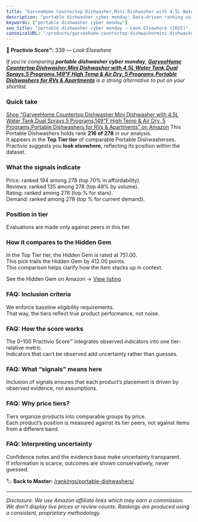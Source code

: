 ```yaml
---
title: "GarveeHome Countertop Dishwasher,Mini Dishwasher with 4.5L Water Tank,Dual Sprays,5 Programs,149℉ High Temp & Air Dry, 5 Programs,Portable Dishwashers for RVs & Apartments"
description: "portable dishwasher cyber monday: Data-driven ranking using the Practivio Score™. Positioned by quality, value, demand, findability, momentum."
keywords: ["portable dishwasher cyber monday"]
seo_title: "portable dishwasher cyber monday — Look Elsewhere (2025)"
canonicalURL: "/products/garveehome-countertop-dishwashermini-dishwasher-with-45l-water-tankdual-sprays5-programs149F-high-temp-air-dry-5-programsportable-dishwashers-for-rvs-apartments-B0DBZB9DT2/"
---
```


**🚫 Practivio Score™:** 339 — _Look Elsewhere_


*If you're comparing **portable dishwasher cyber monday**, **[GarveeHome Countertop Dishwasher,Mini Dishwasher with 4.5L Water Tank,Dual Sprays,5 Programs,149℉ High Temp & Air Dry, 5 Programs,Portable Dishwashers for RVs & Apartments](https://www.amazon.com/dp/B0DBZB9DT2?tag=practivio-20)** is a strong alternative to put on your shortlist.*
### Quick take
[Shop “GarveeHome Countertop Dishwasher,Mini Dishwasher with 4.5L Water Tank,Dual Sprays,5 Programs,149℉ High Temp & Air Dry, 5 Programs,Portable Dishwashers for RVs & Apartments” on Amazon](https://www.amazon.com/dp/B0DBZB9DT2?tag=practivio-20)
This Portable Dishwashers holds rank **216 of 278** in our analysis.  
It appears in the **Top Tier tier** of comparable Portable Dishwasherses.  
Practivio suggests you **look elsewhere**, reflecting its position within the dataset.

### What the signals indicate
Price: ranked 194 among 278 (top 70% in affordability).  
Reviews: ranked 135 among 278 (top 49% by volume).  
Rating: ranked  among 278 (top % for stars).  
Demand: ranked  among 278 (top % for current demand).

### Position in tier
Evaluations are made only against peers in this tier.

### How it compares to the Hidden Gem
In the Top Tier tier, the Hidden Gem is rated at 751.00.  
This pick trails the Hidden Gem by 412.00 points.  
This comparison helps clarify how the item stacks up in context.  

See the Hidden Gem on Amazon → [View listing](https://www.amazon.com/dp/B08N6WV3HX?tag=practivio-20)

### FAQ: Inclusion criteria
We enforce baseline eligibility requirements.  
That way, the tiers reflect true product performance, not noise.

### FAQ: How the score works
The 0–100 Practivio Score™ integrates observed indicators into one tier-relative metric.  
Indicators that can’t be observed add uncertainty rather than guesses.

### FAQ: What “signals” means here
Inclusion of signals ensures that each product’s placement is driven by observed evidence, not assumptions.

### FAQ: Why price tiers?
Tiers organize products into comparable groups by price.  
Each product’s position is measured against its tier peers, not against items from a different band.

### FAQ: Interpreting uncertainty
Confidence notes and the evidence base make uncertainty transparent.  
If information is scarce, outcomes are shown conservatively, never guessed.


🏷️ **Back to Master:** [/rankings/portable-dishwashers/](/rankings/portable-dishwashers/)

---
_Disclosure: We use Amazon affiliate links which may earn a commission. We don’t display live prices or review counts. Rankings are produced using a consistent, proprietary methodology._
